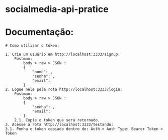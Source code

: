 # socialmedia-api-pratice

# Documentação: 

    # Como utilizar o token:

    1. Crie um usuário em http://localhost:3333/signup;
        Postman: 
            body > raw > JSON :
            {
                "nome": ,
                "senha": ,
                "email": 
            }
    2. Logue nele pela rota http://localhost:3333/login:
        Postman: 
            body > raw > JSON :
            {
                "senha": ,
                "email": 
            }
        2.1. Copie o token que será retornado.
    3. Acesse a rota http://localhost:3333/testando:
    3.1. Ponha o token copiado dentro de: Auth > Auth Type: Bearer Token > Token
    